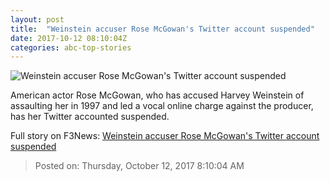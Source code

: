 ```yaml
---
layout: post
title:  "Weinstein accuser Rose McGowan's Twitter account suspended"
date: 2017-10-12 08:10:04Z
categories: abc-top-stories
---
```


![Weinstein accuser Rose McGowan's Twitter account suspended](http://www.abc.net.au/news/image/9044896-1x1-700x700.jpg)

American actor Rose McGowan, who has accused Harvey Weinstein of assaulting her in 1997 and led a vocal online charge against the producer, has her Twitter accounted suspended.


Full story on F3News: [Weinstein accuser Rose McGowan's Twitter account suspended](http://www.f3nws.com/n/atNmUJ)

> Posted on: Thursday, October 12, 2017 8:10:04 AM
